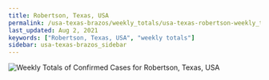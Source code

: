 ```yaml
---
title: Robertson, Texas, USA
permalink: /usa-texas-brazos/weekly_totals/usa-texas-robertson-weekly_totals.html
last_updated: Aug 2, 2021
keywords: ["Robertson, Texas, USA", "weekly totals"]
sidebar: usa-texas-brazos_sidebar
---
```


![Weekly Totals of Confirmed Cases for Robertson, Texas, USA](/covid_tracker/images/graphs/usa-texas-robertson-weekly_totals_graph.png)
